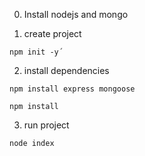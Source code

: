 0. Install nodejs and mongo

1. create project

```
npm init -y´
```

2. install dependencies

```
npm install express mongoose

npm install
```

3.  run project

```
node index
```


